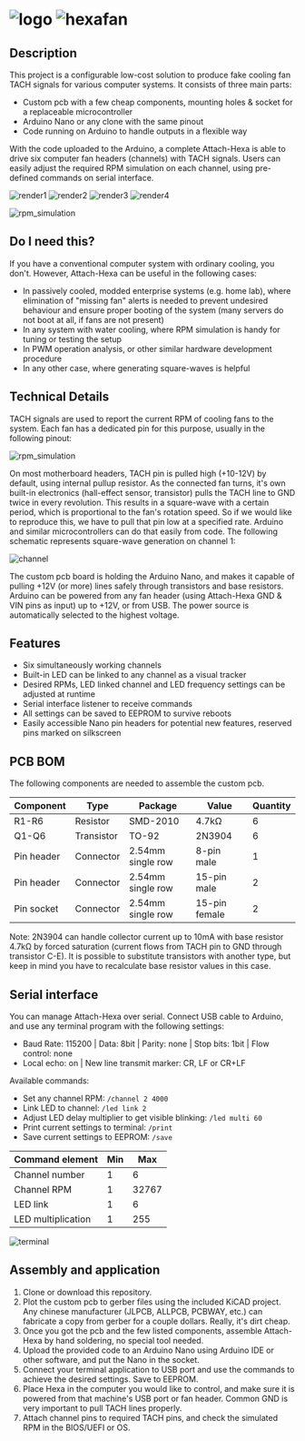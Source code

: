 # ![logo](graphics/logo.jpg) ![hexafan](graphics/hexafan.jpg)

## Description
This project is a configurable low-cost solution to produce fake cooling fan TACH signals for various computer systems. It consists of three main parts:
* Custom pcb with a few cheap components, mounting holes & socket for a replaceable microcontroller
* Arduino Nano or any clone with the same pinout
* Code running on Arduino to handle outputs in a flexible way

With the code uploaded to the Arduino, a complete Attach-Hexa is able to drive six computer fan headers (channels) with TACH signals. Users can easily adjust the required RPM simulation on each channel, using pre-defined commands on serial interface.

![render1](graphics/render1.jpg)
![render2](graphics/render2.jpg)
![render3](graphics/render3.jpg)
![render4](graphics/render4.jpg)

![rpm_simulation](graphics/rpm_simulation.jpg)

## Do I need this?
If you have a conventional computer system with ordinary cooling, you don't. However, Attach-Hexa can be useful in the following cases:
* In passively cooled, modded enterprise systems (e.g. home lab), where elimination of "missing fan" alerts is needed to prevent undesired behaviour and ensure proper booting of the system (many servers do not boot at all, if fans are not present)
* In any system with water cooling, where RPM simulation is handy for tuning or testing the setup
* In PWM operation analysis, or other similar hardware development procedure
* In any other case, where generating square-waves is helpful

## Technical Details
TACH signals are used to report the current RPM of cooling fans to the system. Each fan has a dedicated pin for this purpose, usually in the following pinout:

![rpm_simulation](graphics/header.jpg)

On most motherboard headers, TACH pin is pulled high (+10-12V) by default, using internal pullup resistor. As the connected fan turns, it's own built-in electronics (hall-effect sensor, transistor) pulls the TACH line to GND twice in every revolution. This results in a square-wave with a certain period, which is proportional to the fan's rotation speed. So if we would like to reproduce this, we have to pull that pin low at a specified rate. Arduino and similar microcontrollers can do that easily from code. The following schematic represents square-wave generation on channel 1:

![channel](graphics/channel.jpg)

The custom pcb board is holding the Arduino Nano, and makes it capable of pulling +12V (or more) lines safely through transistors and base resistors. Arduino can be powered from any fan header (using Attach-Hexa GND & VIN pins as input) up to +12V, or from USB. The power source is automatically selected to the highest voltage.

## Features
* Six simultaneously working channels
* Built-in LED can be linked to any channel as a visual tracker
* Desired RPMs, LED linked channel and LED frequency settings can be adjusted at runtime
* Serial interface listener to receive commands
* All settings can be saved to EEPROM to survive reboots
* Easily accessible Nano pin headers for potential new features, reserved pins marked on silkscreen

## PCB BOM
The following components are needed to assemble the custom pcb.

| Component  | Type | Package | Value | Quantity |
| ---------- | ---- | ------- | ----- | -------- |
| R1-R6 | Resistor | SMD-2010 | 4.7kΩ | 6 | 
| Q1-Q6 | Transistor | TO-92 | 2N3904 | 6 | 
| Pin header | Connector | 2.54mm single row | 8-pin male | 1 |
| Pin header | Connector | 2.54mm single row | 15-pin male | 2 |
| Pin socket | Connector | 2.54mm single row | 15-pin female | 2 |

Note: 2N3904 can handle collector current up to 10mA with base resistor 4.7kΩ by forced saturation (current flows from TACH pin to GND through transistor C-E). It is possible to substitute transistors with another type, but keep in mind you have to recalculate base resistor values in this case.

## Serial interface
You can manage Attach-Hexa over serial. Connect USB cable to Arduino, and use any terminal program with the following settings:
* Baud Rate: 115200 | Data: 8bit | Parity: none | Stop bits: 1bit | Flow control: none 
* Local echo: on | New line transmit marker: CR, LF or CR+LF 

Available commands:
* Set any channel RPM: `/channel 2 4000`
* Link LED to channel: `/led link 2`
* Adjust LED delay multiplier to get visible blinking: `/led multi 60`
* Print current settings to terminal: `/print`
* Save current settings to EEPROM: `/save`

| Command element  | Min | Max |
| ---------------- | --- | --- |
| Channel number | 1 | 6 |
| Channel RPM | 1 | 32767 |
| LED link | 1 | 6 |
| LED multiplication | 1 | 255 |

![terminal](graphics/terminal.gif)

## Assembly and application
1. Clone or download this repository.
2. Plot the custom pcb to gerber files using the included KiCAD project. Any chinese manufacturer (JLPCB, ALLPCB, PCBWAY, etc.) can fabricate a copy from gerber for a couple dollars. Really, it's dirt cheap.
3. Once you got the pcb and the few listed components, assemble Attach-Hexa by hand soldering, no special tool needed.
4. Upload the provided code to an Arduino Nano using Arduino IDE or other software, and put the Nano in the socket.
5. Connect your terminal application to USB port and use the commands to achieve the desired settings. Save to EEPROM.
6. Place Hexa in the computer you would like to control, and make sure it is powered from that machine's USB port or fan header. Common GND is very important to pull TACH lines properly.
7. Attach channel pins to required TACH pins, and check the simulated RPM in the BIOS/UEFI or OS.

